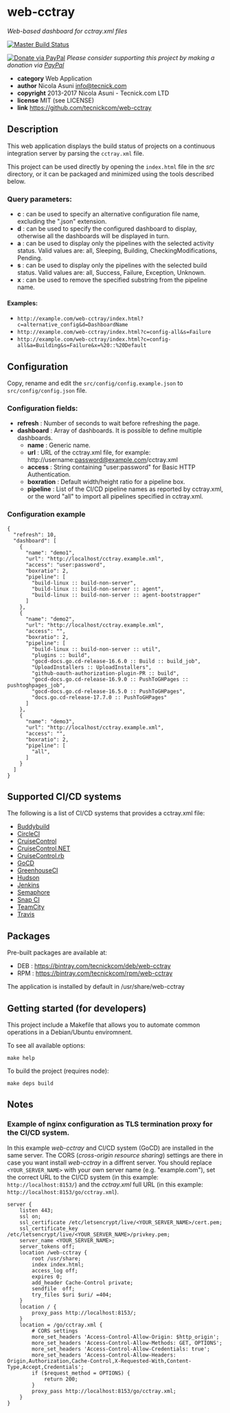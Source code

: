 # web-cctray

*Web-based dashboard for cctray.xml files*

[![Master Build Status](https://secure.travis-ci.org/tecnickcom/web-cctray.png?branch=master)](https://travis-ci.org/tecnickcom/web-cctray?branch=master)

[![Donate via PayPal](https://img.shields.io/badge/donate-paypal-87ceeb.svg)](https://www.paypal.com/cgi-bin/webscr?cmd=_donations&currency_code=GBP&business=paypal@tecnick.com&item_name=donation%20for%20web-cctray%20project)
*Please consider supporting this project by making a donation via [PayPal](https://www.paypal.com/cgi-bin/webscr?cmd=_donations&currency_code=GBP&business=paypal@tecnick.com&item_name=donation%20for%20web-cctray%20project)*

* **category**    Web Application
* **author**      Nicola Asuni <info@tecnick.com>
* **copyright**   2013-2017 Nicola Asuni - Tecnick.com LTD
* **license**     MIT (see LICENSE)
* **link**        https://github.com/tecnickcom/web-cctray

## Description

This web application displays the build status of projects on a continuous integration server by parsing the `cctray.xml` file.

This project can be used directly by opening the `index.html` file in the *src* directory, or it can be packaged and minimized using the tools described below.

### Query parameters:

* **c** : can be used to specify an alternative configuration file name, excluding the ".json" extension.
* **d** : can be used to specify the configured dashboard to display, otherwise all the dashboards will be displayed in turn.
* **a** : can be used to display only the pipelines with the selected activity status. Valid values are: all, Sleeping, Building, CheckingModifications, Pending.
* **s** : can be used to display only the pipelines with the selected build status. Valid values are: all, Success, Failure, Exception, Unknown.
* **x** : can be used to remove the specified substring from the pipeline name.

#### Examples:

* `http://example.com/web-cctray/index.html?c=alternative_config&d=DashboardName`
* `http://example.com/web-cctray/index.html?c=config-all&s=Failure`
* `http://example.com/web-cctray/index.html?c=config-all&a=Building&s=Failure&x=%20::%20Default`


## Configuration

Copy, rename and edit the `src/config/config.example.json` to `src/config/config.json` file.

### Configuration fields:

* **refresh** : Number of seconds to wait before refreshing the page.
* **dashboard** : Array of dashboards. It is possible to define multiple dashboards.
    * **name** : Generic name.
    * **url** : URL of the cctray.xml file, for example: http://username:password@example.com/cctray.xml
    * **access** : String containing "user:password" for Basic HTTP Authentication.
    * **boxration** : Default width/height ratio for a pipeline box.
    * **pipeline** : List of the CI/CD pipeline names as reported by cctray.xml, or the word "all" to import all pipelines specified in cctray.xml.

### Configuration example

```
{
  "refresh": 10,
  "dashboard": [
    {
      "name": "demo1",
      "url": "http://localhost/cctray.example.xml",
      "access": "user:password",
      "boxratio": 2,
      "pipeline": [
        "build-linux :: build-non-server",
        "build-linux :: build-non-server :: agent",
        "build-linux :: build-non-server :: agent-bootstrapper"
      ]
    },
    {
      "name": "demo2",
      "url": "http://localhost/cctray.example.xml",
      "access": "",
      "boxratio": 2,
      "pipeline": [
        "build-linux :: build-non-server :: util",
        "plugins :: build",
        "gocd-docs.go.cd-release-16.6.0 :: Build :: build_job",
        "UploadInstallers :: UploadInstallers",
        "github-oauth-authorization-plugin-PR :: build",
        "gocd-docs.go.cd-release-16.9.0 :: PushToGHPages :: pushtoghpages_job",
        "gocd-docs.go.cd-release-16.5.0 :: PushToGHPages",
        "docs.go.cd-release-17.7.0 :: PushToGHPages"
      ]
    },
    {
      "name": "demo3",
      "url": "http://localhost/cctray.example.xml",
      "access": "",
      "boxratio": 2,
      "pipeline": [
        "all",
      ]
    }
  ]
}
```

## Supported CI/CD systems

The following is a list of CI/CD systems that provides a cctray.xml file:

* [Buddybuild](https://www.buddybuild.com)
* [CircleCI](https://circleci.com)
* [CruiseControl](http://cruisecontrol.sourceforge.net)
* [CruiseControl.NET](http://www.cruisecontrolnet.org)
* [CruiseControl.rb](http://cruisecontrolrb.thoughtworks.com)
* [GoCD](http://www.go.cd)
* [GreenhouseCI](http://greenhouseci.com)
* [Hudson](http://hudson-ci.org)
* [Jenkins](http://jenkins-ci.org)
* [Semaphore](https://semaphoreapp.com)
* [Snap CI](https://snap-ci.com)
* [TeamCity](https://www.jetbrains.com/teamcity)
* [Travis](https://travis-ci.org)


## Packages

Pre-built packages are available at:

* DEB : https://bintray.com/tecnickcom/deb/web-cctray
* RPM : https://bintray.com/tecnickcom/rpm/web-cctray

The application is installed by default in /usr/share/web-cctray


## Getting started (for developers)

This project include a Makefile that allows you to automate common operations in a Debian/Ubuntu enviromnent.

To see all available options:
```
make help
```
To build the project (requires node):
```
make deps build
```

## Notes

### Example of nginx configuration as TLS termination proxy for the CI/CD system.

In this example *web-cctray* and CI/CD system (GoCD) are installed in the same server.
The CORS (*cross-origin resource sharing*) settings are there in case you want install *web-cctray* in a diffrent server.
You should replace ```<YOUR_SERVER_NAME>``` with your own server name (e.g. "example.com"), set the correct URL to the CI/CD system
(in this example: ```http://localhost:8153/```) and the *cctray.xml* full URL (in this example: ```http://localhost:8153/go/cctray.xml```).

```
server {
	listen 443;
	ssl on;
	ssl_certificate /etc/letsencrypt/live/<YOUR_SERVER_NAME>/cert.pem;
	ssl_certificate_key /etc/letsencrypt/live/<YOUR_SERVER_NAME>/privkey.pem;
	server_name <YOUR_SERVER_NAME>;
	server_tokens off;
	location /web-cctray {
		root /usr/share;
		index index.html;
		access_log off;
		expires 0;
		add_header Cache-Control private;
		sendfile  off;
		try_files $uri $uri/ =404;
	}
	location / {
		proxy_pass http://localhost:8153/;
	}
	location = /go/cctray.xml {
		# CORS settings
		more_set_headers 'Access-Control-Allow-Origin: $http_origin';
		more_set_headers 'Access-Control-Allow-Methods: GET, OPTIONS';
		more_set_headers 'Access-Control-Allow-Credentials: true';
		more_set_headers 'Access-Control-Allow-Headers: Origin,Authorization,Cache-Control,X-Requested-With,Content-Type,Accept,Credentials';
		if ($request_method = OPTIONS) {
			return 200;
		}
		proxy_pass http://localhost:8153/go/cctray.xml;
	}
}
```
